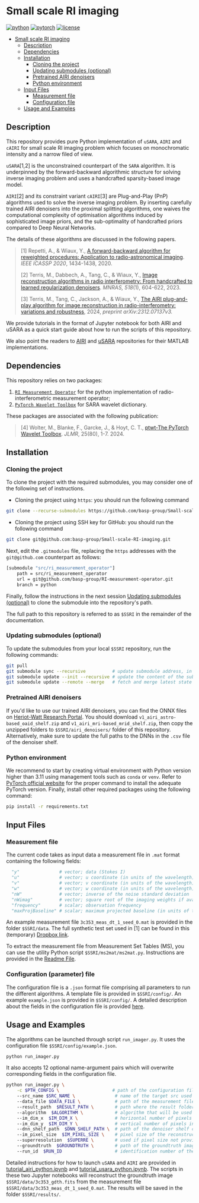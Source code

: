 # Small scale RI imaging
[![python](https://img.shields.io/badge/Python-3.11-3776AB.svg?style=flat&logo=python&logoColor=white)](https://www.python.org)
[![pytorch](https://img.shields.io/badge/PyTorch-2.5.1-EE4C2C.svg?style=flat&logo=pytorch)](https://pytorch.org)
[![license](https://img.shields.io/badge/license-GPL--3.0-brightgreen.svg)](LICENSE)

- [Small scale RI imaging](#small-scale-ri-imaging)
  - [Description](#description)
  - [Dependencies](#dependencies)
  - [Installation](#installation)
    - [Cloning the project](#cloning-the-project)
    - [Updating submodules (optional)](#updating-submodules-optional)
    - [Pretrained AIRI denoisers](#pretrained-airi-denoisers)
    - [Python environment](#python-environment)
  - [Input Files](#input-files)
    - [Measurement file](#measurement-file)
    - [Configuration file](#configuration-parameter-file)
  - [Usage and Examples](#usage-and-examples)

## Description

This repository provides pure Python implementation of ``uSARA``, ``AIRI`` and ``cAIRI`` for small scale RI imaging problem which focuses on monochromatic intensity and a narrow filed of view.

``uSARA``[1,2] is the unconstrained counterpart of the ``SARA`` algorithm. It is underpinned by the forward-backward algorithmic structure for solving inverse imaging problem and uses a handcrafted sparsity-based image model.

``AIRI``[2] and its constraint variant ``cAIRI``[3] are Plug-and-Play (PnP) algorithms used to solve the inverse imaging problem. By inserting carefully trained AIRI denoisers into the proximal splitting algorithms, one waives the computational complexity of optimisation algorithms induced by sophisticated image priors, and the sub-optimality of handcrafted priors compared to Deep Neural Networks.

The details of these algorithms are discussed in the following papers.

>[1] Repetti, A., & Wiaux, Y., [A forward-backward algorithm for reweighted procedures: Application to radio-astronomical imaging](https://doi.org/10.1109/ICASSP40776.2020.9053284). *IEEE ICASSP 2020*, 1434-1438, 2020.
>
>[2] Terris, M., Dabbech, A., Tang, C., & Wiaux, Y., [Image reconstruction algorithms in radio interferometry: From handcrafted to learned regularization denoisers](https://doi.org/10.1093/mnras/stac2672). *MNRAS, 518*(1), 604-622, 2023.
>
>[3] Terris, M., Tang, C., Jackson, A., & Wiaux, Y., [The AIRI plug-and-play algorithm for image reconstruction in radio-interferometry: variations and robustness](https://arxiv.org/abs/2312.07137v3), 2024, *preprint arXiv:2312.07137v3.* 

We provide tutorials in the format of Jupyter notebook for both AIRI and uSARA as a quick start guide about how to run the scripts of this repository.

We also point the readers to [AIRI](https://github.com/basp-group/AIRI) and [uSARA](https://github.com/basp-group/uSARA) repositories for their MATLAB implementations.


## Dependencies 

This repository relies on two packages:

1. [`RI Measurement Operator`](https://github.com/basp-group/RI-measurement-operator/tree/python) for the python implementation of radio-interferometric measurement operator;
2. [`PyTorch Wavelet Toolbox`](https://github.com/v0lta/PyTorch-Wavelet-Toolbox) for SARA wavelet dictionary.

These packages are associated with the following publication:


>[4] Wolter, M., Blanke, F., Garcke, J., & Hoyt, C. T., [ptwt-The PyTorch Wavelet Toolbox](https://www.jmlr.org/papers/v25/23-0636.html). *JLMR*, 25(80), 1-7. 2024.

## Installation

### Cloning the project

To clone the project with the required submodules, you may consider one of the following set of instructions.

- Cloning the project using `https`: you should run the following command
```bash
git clone --recurse-submodules https://github.com/basp-group/Small-scale-RI-imaging.git
```
- Cloning the project using SSH key for GitHub: you should run the following command
```bash
git clone git@github.com:basp-group/Small-scale-RI-imaging.git
```

Next, edit the `.gitmodules` file, replacing the `https` addresses with the `git@github.com` counterpart as follows: 

```bash
[submodule "src/ri_measurement_operator"]
	path = src/ri_measurement_operator
	url = git@github.com/basp-group/RI-measurement-operator.git
	branch = python
```

Finally, follow the instructions in the next session [Updating submodules (optional)](#updating-submodules-optional) to clone the submodule into the repository's path.

The full path to this repository is referred to as `$SSRI` in the remainder of the documentation.

### Updating submodules (optional)

To update the submodules from your local `$SSRI` repository, run the following commands: 

```bash
git pull
git submodule sync --recursive          # update submodule address, in case the url has changed
git submodule update --init --recursive # update the content of the submodules
git submodule update --remote --merge   # fetch and merge latest state of the submodule
```

###  Pretrained AIRI denoisers
If you'd like to use our trained AIRI denoisers, you can find the ONNX files on [Heriot-Watt Research Portal](https://doi.org/10.17861/aa1f43ee-2950-4fce-9140-5ace995893b0). You should download `v1_airi_astro-based_oaid_shelf.zip` and `v1_airi_mri-based_mrid_shelf.zip`, then copy the unzipped folders to ``$SSRI/airi_denoisers/`` folder of this repository. Alternatively, make sure to update the full paths to the DNNs in the `.csv` file of the denoiser shelf.

### Python environment
We recommend to start by creating virtual environment with Python version higher than 3.11 using management tools such as ``conda`` or ``venv``. Refer to [PyTorch official website](https://pytorch.org) for the proper command to install the adequate PyTorch version. Finally, install other required packages using the following command:

```bash
pip install -r requirements.txt
```

## Input Files
### Measurement file
The current code takes as input data a measurement file in ``.mat`` format containing the following fields:

```python 
  "y"               # vector; data (Stokes I)
  "u"               # vector; u coordinate (in units of the wavelength)
  "v"               # vector; v coordinate (in units of the wavelength)
  "w"               # vector; w coordinate (in units of the wavelength)
  "nW"              # vector; inverse of the noise standard deviation 
  "nWimag"          # vector; square root of the imaging weights if available (Briggs or uniform), empty otherwise
  "frequency"       # scalar; observation frequency
  "maxProjBaseline" # scalar; maximum projected baseline (in units of the wavelength; formally  max(sqrt(u.^2+v.^2)))
```

An example measurement file ``3c353_meas_dt_1_seed_0.mat`` is provided in the folder ``$SSRI/data``. The full synthetic test set used in [1] can be found in this (temporary) [Dropbox link](https://www.dropbox.com/scl/fo/et0o4jl0d9twskrshdd7j/h?rlkey=gyl3fj3y7ca1tmoa1gav71kgg&dl=0).

To extract the measurement file from Measurement Set Tables (MS), you can use the utility Python script `$SSRI/ms2mat/ms2mat.py`. Instructions are provided in the [Readme File](https://github.com/basp-group/Small-scale-RI-imaging/blob/main/ms2mat/README.md).


### Configuration (parameter) file
The configuration file is a ``.json`` format file comprising all parameters to run the different algorithms. A template file is provided in `$SSRI/config/`. An example `example.json` is provided in `$SSRI/config/`. A detailed description about the fields in the configuration file is provided [here](https://github.com/basp-group/Small-scale-RI-imaging/blob/main/config/README.md).

## Usage and Examples
The algorithms can be launched through script `run_imager.py`. It uses the configuration file ``$SSRI/config/example.json``. 

```BASH
python run_imager.py
```

It also accepts 12 optional name-argument pairs which will overwrite corresponding fields in the configuration file.

```bash
python run_imager.py \
    -c $PTH_CONFIG \                    # path of the configuration file
    --src_name $SRC_NAME \               # name of the target src used for output filenames
    --data_file $DATA_FILE \             # path of the measurement file
    --result_path  $RESULT_PATH \        # path where the result folder will be created
    --algorithm  $ALGORITHM \            # algorithm that will be used for imaging
    --im_dim_x  $IM_DIM_X \              # horizontal number of pixels in the final reconstructed image
    --im_dim_y  $IM_DIM_Y \              # vertical number of pixels in the final reconstructed image
    --dnn_shelf_path  $DNN_SHELF_PATH \  # path of the denoiser shelf configuration file
    --im_pixel_size  $IM_PIXEL_SIZE \    # pixel size of the reconstructed image in the unit of arcsec
    --superresolution  $SUPERRE \        # used if pixel size not provided 
    --groundtruth  $GROUNDTRUTH \        # path of the groundtruth image when available
    --run_id  $RUN_ID                    # identification number of the imaging run used for output filenames
```

Detailed instructions for how to launch `uSARA` and `AIRI` are provided in [tutorial_airi_python.ipynb](./tutorial_airi_python.ipynb) and [tutorial_usara_python.ipynb](./tutorial_usara_python.ipynb). The scripts in these two Jupyter notebooks will reconstruct the groundtruth image `$SSRI/data/3c353_gdth.fits` from the measurement file `$SSRI/data/3c353_meas_dt_1_seed_0.mat`. The results will be saved in the folder `$SSRI/results/`.
